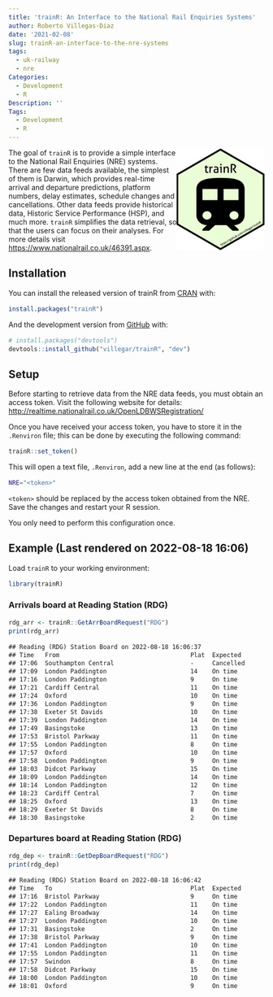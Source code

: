 ```yaml
---
title: 'trainR: An Interface to the National Rail Enquiries Systems'
author: Roberto Villegas-Diaz
date: '2021-02-08'
slug: trainR-an-interface-to-the-nre-systems
tags:
  - uk-railway
  - nre
Categories:
  - Development
  - R
Description: ''
Tags:
  - Development
  - R
---
```


<img src="https://raw.githubusercontent.com/villegar/trainR/main/inst/images/logo.png" alt="logo" align="right" height=200px/>

The goal of `trainR` is to provide a simple interface to the 
National Rail Enquiries (NRE) systems. There are few data feeds 
available, the simplest of them is Darwin, which provides real-time 
arrival and departure predictions, platform numbers, delay estimates, 
schedule changes and cancellations. Other data feeds provide historical 
data, Historic Service Performance (HSP), and much more. `trainR` 
simplifies the data retrieval, so that the users can focus on their 
analyses. For more details visit 
https://www.nationalrail.co.uk/46391.aspx.

## Installation

You can install the released version of trainR from [CRAN](https://CRAN.R-project.org) with:

``` r
install.packages("trainR")
```

And the development version from [GitHub](https://github.com/) with:

``` r
# install.packages("devtools")
devtools::install_github("villegar/trainR", "dev")
```

## Setup
Before starting to retrieve data from the NRE data feeds, you must obtain an access token. 
Visit the following website for details: http://realtime.nationalrail.co.uk/OpenLDBWSRegistration/

Once you have received your access token, you have to store it in the `.Renviron` file; this can be 
done by executing the following command:


```r
trainR::set_token()
```

This will open a text file, `.Renviron`, add a new line at the end (as follows):

```bash
NRE="<token>"
```

`<token>` should be replaced by the access token obtained from the NRE. Save the changes and restart 
your R session.

You only need to perform this configuration once.

## Example (Last rendered on 2022-08-18 16:06)

Load `trainR` to your working environment:

```r
library(trainR)
```

### Arrivals board at Reading Station (RDG)


```r
rdg_arr <- trainR::GetArrBoardRequest("RDG")
print(rdg_arr)
```

```
## Reading (RDG) Station Board on 2022-08-18 16:06:37
## Time   From                                    Plat  Expected
## 17:06  Southampton Central                     -     Cancelled
## 17:09  London Paddington                       14    On time
## 17:16  London Paddington                       9     On time
## 17:21  Cardiff Central                         11    On time
## 17:24  Oxford                                  10    On time
## 17:36  London Paddington                       9     On time
## 17:38  Exeter St Davids                        10    On time
## 17:39  London Paddington                       14    On time
## 17:49  Basingstoke                             13    On time
## 17:53  Bristol Parkway                         11    On time
## 17:55  London Paddington                       8     On time
## 17:57  Oxford                                  10    On time
## 17:58  London Paddington                       9     On time
## 18:03  Didcot Parkway                          15    On time
## 18:09  London Paddington                       14    On time
## 18:14  London Paddington                       12    On time
## 18:23  Cardiff Central                         7     On time
## 18:25  Oxford                                  13    On time
## 18:29  Exeter St Davids                        8     On time
## 18:30  Basingstoke                             2     On time
```

### Departures board at Reading Station (RDG)


```r
rdg_dep <- trainR::GetDepBoardRequest("RDG")
print(rdg_dep)
```

```
## Reading (RDG) Station Board on 2022-08-18 16:06:42
## Time   To                                      Plat  Expected
## 17:16  Bristol Parkway                         9     On time
## 17:22  London Paddington                       11    On time
## 17:27  Ealing Broadway                         14    On time
## 17:27  London Paddington                       10    On time
## 17:31  Basingstoke                             2     On time
## 17:38  Bristol Parkway                         9     On time
## 17:41  London Paddington                       10    On time
## 17:55  London Paddington                       11    On time
## 17:57  Swindon                                 8     On time
## 17:58  Didcot Parkway                          15    On time
## 18:00  London Paddington                       10    On time
## 18:01  Oxford                                  9     On time
```
